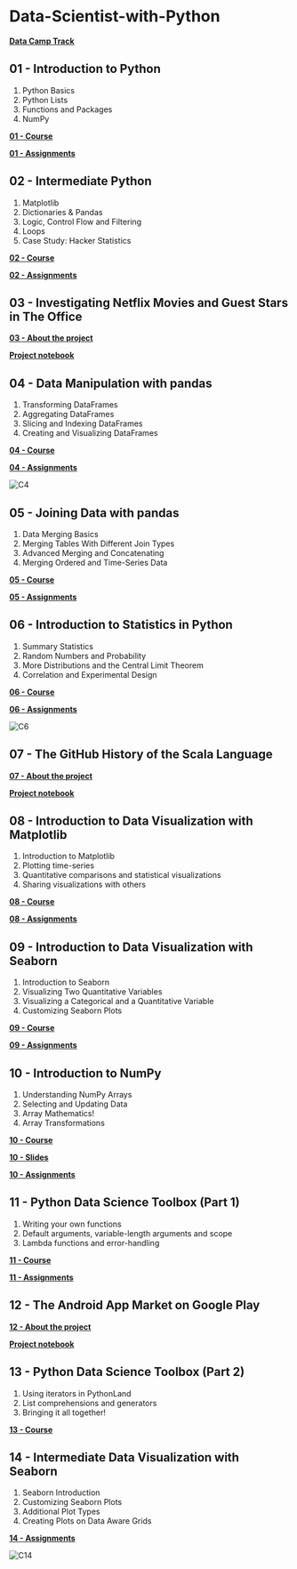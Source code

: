 # Data-Scientist-with-Python

[**Data Camp Track**](https://app.datacamp.com/learn/career-tracks/data-scientist-with-python)

## 01 - Introduction to Python
1. Python Basics
2. Python Lists
3. Functions and Packages
4. NumPy

[**01 - Course**](https://app.datacamp.com/learn/courses/intro-to-python-for-data-science)

[**01 - Assignments**](https://github.com/NouraAlgohary/Data-Scientist-with-Python/blob/main/01%20-%20Introduction%20to%20Python)

## 02 - Intermediate Python
1. Matplotlib
2. Dictionaries & Pandas
3. Logic, Control Flow and Filtering
4. Loops
5. Case Study: Hacker Statistics

[**02 - Course**](https://app.datacamp.com/learn/courses/intermediate-python)

[**02 - Assignments**](https://github.com/NouraAlgohary/Data-Scientist-with-Python/tree/main)


## 03 - Investigating Netflix Movies and Guest Stars in The Office 

[**03 - About the project**](https://app.datacamp.com/learn/projects/entertainment-data/guided/Python)

[**Project notebook**](https://app.datacamp.com/workspace/w/01f43590-0898-46b1-a48e-ea768c85c8cb/edit)

## 04 - Data Manipulation with pandas
1. Transforming DataFrames
2. Aggregating DataFrames
3. Slicing and Indexing DataFrames
4. Creating and Visualizing DataFrames

[**04 - Course**](https://app.datacamp.com/learn/courses/data-manipulation-with-pandas)

[**04 - Assignments**](https://github.com/NouraAlgohary/Data-Scientist-with-Python/blob/main/04%20-%20Data%20Manipulation%20with%20pandas)

![C4](https://user-images.githubusercontent.com/103903785/199074293-4c998866-59c6-4cc3-b7e1-e9e95356c045.png)


## 05 - Joining Data with pandas
1. Data Merging Basics
2. Merging Tables With Different Join Types
3. Advanced Merging and Concatenating
4. Merging Ordered and Time-Series Data

[**05 - Course**](https://app.datacamp.com/learn/courses/joining-data-with-pandas)

[**05 - Assignments**](https://github.com/NouraAlgohary/Data-Scientist-with-Python/tree/main/05%20-%20Joining%20Data%20with%20pandas)

## 06 - Introduction to Statistics in Python
1. Summary Statistics
2. Random Numbers and Probability
3. More Distributions and the Central Limit Theorem
4. Correlation and Experimental Design

[**06 - Course**](https://app.datacamp.com/learn/courses/introduction-to-statistics-in-python)

[**06 - Assignments**](https://github.com/NouraAlgohary/Data-Scientist-with-Python/tree/main/06%20-%20Introduction%20to%20Statistics%20in%20Python)

![C6](https://user-images.githubusercontent.com/103903785/199073580-1c27a723-9a4f-45a7-84e6-3612683d8dbf.png)


## 07 - The GitHub History of the Scala Language

[**07 - About the project**](https://app.datacamp.com/learn/projects/163)

[**Project notebook**](https://app.datacamp.com/workspace/w/7c527d97-1156-4947-9633-af2cb3d2bf34/edit)

## 08 - Introduction to Data Visualization with Matplotlib
1. Introduction to Matplotlib
2. Plotting time-series
3. Quantitative comparisons and statistical visualizations
4. Sharing visualizations with others

[**08 - Course**](https://app.datacamp.com/learn/courses/introduction-to-data-visualization-with-matplotlib)

[**08 - Assignments**](https://github.com/NouraAlgohary/Data-Scientist-with-Python/tree/main/08%20-%20Introduction%20to%20data%20visualization%20with%20Matplotlib)

## 09 - Introduction to Data Visualization with Seaborn
1. Introduction to Seaborn
2. Visualizing Two Quantitative Variables
3. Visualizing a Categorical and a Quantitative Variable
4. Customizing Seaborn Plots

[**09 - Course**](https://app.datacamp.com/learn/courses/introduction-to-data-visualization-with-seaborn)

[**09 - Assignments**](https://github.com/NouraAlgohary/Data-Scientist-with-Python/tree/main/09%20-%20Introduction%20to%20Data%20Visualization%20with%20Seaborn)

## 10 - Introduction to NumPy
1. Understanding NumPy Arrays
2. Selecting and Updating Data
3. Array Mathematics!
4. Array Transformations

[**10 - Course**](https://app.datacamp.com/learn/courses/introduction-to-numpy)

[**10 - Slides**](https://github.com/NouraAlgohary/Data-Scientist-with-Python/tree/main/10%20-%20Introduction%20to%20Numpy/Slides)

[**10 - Assignments**](https://github.com/NouraAlgohary/Data-Scientist-with-Python/tree/main/10%20-%20Introduction%20to%20Numpy)

## 11 - Python Data Science Toolbox (Part 1)
1. Writing your own functions
2. Default arguments, variable-length arguments and scope
3. Lambda functions and error-handling

[**11 - Course**](https://app.datacamp.com/learn/courses/python-data-science-toolbox-part-1)

[**11 - Assignments**](https://github.com/NouraAlgohary/Data-Scientist-with-Python/tree/main/11%20-%20%20Python%20Data%20Science%20Toolbox%20(Part%201))

## 12 - The Android App Market on Google Play

[**12 - About the project**](https://app.datacamp.com/learn/projects/android-app-market/guided/Python)

[**Project notebook**](https://app.datacamp.com/workspace/w/41b189a8-074a-4add-90f7-a9ef363c6d99)

## 13 - Python Data Science Toolbox (Part 2)
1. Using iterators in PythonLand
2. List comprehensions and generators
3. Bringing it all together!

[**13 - Course**](https://app.datacamp.com/learn/courses/python-data-science-toolbox-part-2)

## 14 - Intermediate Data Visualization with Seaborn
1. Seaborn Introduction
2. Customizing Seaborn Plots
3. Additional Plot Types
4. Creating Plots on Data Aware Grids

[**14 - Assignments**](https://github.com/NouraAlgohary/Data-Scientist-with-Python/blob/main/14%20-%20Intermediate%20Data%20Visualization%20with%20Seaborn)

![C14](https://user-images.githubusercontent.com/103903785/199074660-dcd8968a-9640-45ee-bb57-7c4347355062.png)

